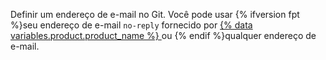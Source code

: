 Definir um endereço de e-mail no Git. Você pode usar {% ifversion fpt %}seu endereço de e-mail `no-reply` fornecido por [{% data variables.product.product_name %} ](/articles/setting-your-commit-email-address) ou {% endif %}qualquer endereço de e-mail.
